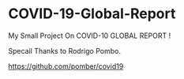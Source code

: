 # COVID-19-Global-Report


My Small Project On COVID-10 GLOBAL REPORT !


Specail Thanks to Rodrigo Pombo.

https://github.com/pomber/covid19
